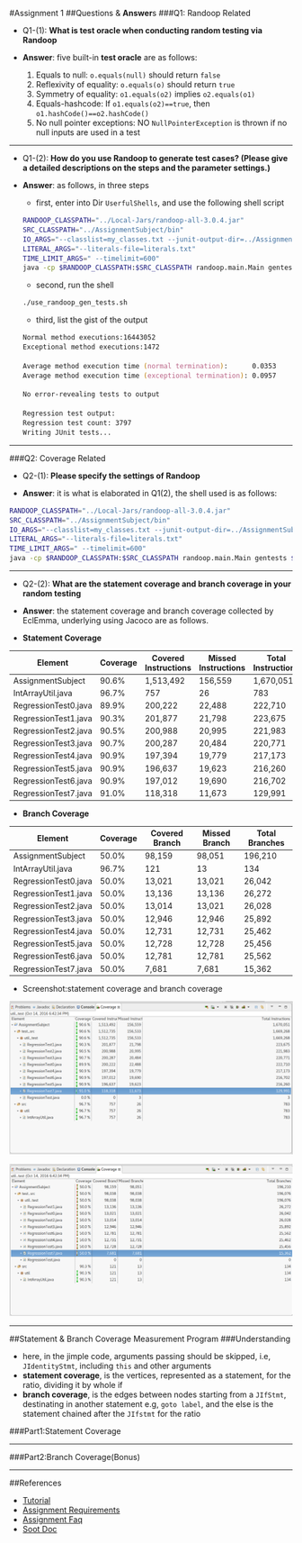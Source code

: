#Assignment 1
##Questions & **Answer**s
###Q1: Randoop Related
- Q1-(1): **What is test oracle when conducting random testing via Randoop**

- **Answer**: five built-in **test oracle** are as follows:
  1. Equals to null: `o.equals(null)` should return `false`
  1. Reflexivity of equality: `o.equals(o)` should return `true`
  1. Symmetry of equality: `o1.equals(o2)` implies `o2.equals(o1)`
  1. Equals-hashcode: If `o1.equals(o2)==true`, then `o1.hashCode()==o2.hashCode()`
  1. No null pointer exceptions: NO `NullPointerException` is thrown if no null inputs are used in a test

---

- Q1-(2): **How do you use Randoop to generate test cases? (Please give a detailed descriptions on the steps and the parameter settings.)**

- **Answer**: as follows, in three steps

  - first, enter into Dir `UserfulShells`, and use the following shell script

  ```zsh
  RANDOOP_CLASSPATH="../Local-Jars/randoop-all-3.0.4.jar"
  SRC_CLASSPATH="../AssignmentSubject/bin"
  IO_ARGS="--classlist=my_classes.txt --junit-output-dir=../AssignmentSubject/test_src --junit-package-name=util_test"
  LITERAL_ARGS="--literals-file=literals.txt"
  TIME_LIMIT_ARGS=" --timelimit=600"
  java -cp $RANDOOP_CLASSPATH:$SRC_CLASSPATH randoop.main.Main gentests $IO_ARGS $LITERAL_ARGS $TIME_LIMIT_ARGS
  ```

  - second, run the shell

  ```zsh
  ./use_randoop_gen_tests.sh
  ```

  - third, list the gist of the output
  ```zsh
  Normal method executions:16443052
  Exceptional method executions:1472

  Average method execution time (normal termination):      0.0353
  Average method execution time (exceptional termination): 0.0957

  No error-revealing tests to output

  Regression test output:
  Regression test count: 3797
  Writing JUnit tests...
  ```

---

###Q2: Coverage Related
- Q2-(1): **Please specify the settings of Randoop**

- **Answer**: it is what is elaborated in Q1(2), the shell used is as follows:

```zsh
RANDOOP_CLASSPATH="../Local-Jars/randoop-all-3.0.4.jar"
SRC_CLASSPATH="../AssignmentSubject/bin"
IO_ARGS="--classlist=my_classes.txt --junit-output-dir=../AssignmentSubject/test_src --junit-package-name=util_test"
LITERAL_ARGS="--literals-file=literals.txt"
TIME_LIMIT_ARGS=" --timelimit=600"
java -cp $RANDOOP_CLASSPATH:$SRC_CLASSPATH randoop.main.Main gentests $IO_ARGS $LITERAL_ARGS $TIME_LIMIT_ARGS
```

---

- Q2-(2): **What are the statement coverage and branch coverage in your random testing**
- **Answer**: the statement coverage and branch coverage collected by EclEmma, underlying using Jacoco are as follows.

- **Statement Coverage**

Element | Coverage | Covered Instructions | Missed Instructions | Total Instructions
--- | --- | --- | --- | ---
AssignmentSubject | 90.6% | 1,513,492 | 156,559 | 1,670,051
IntArrayUtil.java | 96.7% | 757 | 26 | 783
RegressionTest0.java | 89.9% | 200,222 | 22,488 | 222,710
RegressionTest1.java | 90.3% | 201,877 | 21,798 | 223,675
RegressionTest2.java | 90.5% | 200,988 | 20,995 | 221,983
RegressionTest3.java | 90.7% | 200,287 | 20,484 | 220,771
RegressionTest4.java | 90.9% | 197,394 | 19,779 | 217,173
RegressionTest5.java | 90.9% | 196,637 | 19,623 | 216,260
RegressionTest6.java | 90.9% | 197,012 | 19,690 | 216,702
RegressionTest7.java | 91.0% | 118,318 | 11,673 | 129,991


- **Branch Coverage**

Element | Coverage | Covered Branch | Missed Branch | Total Branches
--- | --- | --- | --- | ---
AssignmentSubject | 50.0% | 98,159 | 98,051 | 196,210
IntArrayUtil.java | 96.7% | 121 | 13 | 134
RegressionTest0.java | 50.0% | 13,021 | 13,021 | 26,042
RegressionTest1.java | 50.0% | 13,136 | 13,136 | 26,272
RegressionTest2.java | 50.0% | 13,014 | 13,021 | 26,028
RegressionTest3.java | 50.0% | 12,946 | 12,946 | 25,892
RegressionTest4.java | 50.0% | 12,731 | 12,731 | 25,462
RegressionTest5.java | 50.0% | 12,728 | 12,728 | 25,456
RegressionTest6.java | 50.0% | 12,781 | 12,781 | 25,562
RegressionTest7.java | 50.0% | 7,681 | 7,681 | 15,362

- Screenshot:statement coverage and branch coverage

![Statement Coverage](Pictures/statement_coverage.png)

![Branch Coverage](Pictures/branch_coverage.png)

---

##Statement & Branch Coverage Measurement Program
###Understanding
- here, in the jimple code, arguments passing should be skipped, i.e, `JIdentityStmt`, including `this` and other arguments
- **statement coverage**, is the vertices, represented as a statement, for the ratio, dividing it by whole if
- **branch coverage**, is the edges between nodes starting from a `JIfStmt`, destinating in another statement e.g, `goto label`, and the else is the statement chained
after the `JIfstmt` for the ratio

###Part1:Statement Coverage

---

###Part2:Branch Coverage(Bonus)

---

##References
- [Tutorial](../../../SoftwareAnalysis/References/workshop1/Tutorial_1.pdf)
- [Assignment Requirements](https://course.cse.ust.hk/comp5111/assignment/assignment1.html)
- [Assignment Faq](http://sccpu2.cse.ust.hk/wurongxin/faq.html)
- [Soot Doc](https://course.cse.ust.hk/comp5111/assignment/soot_tutorials/index.html)

